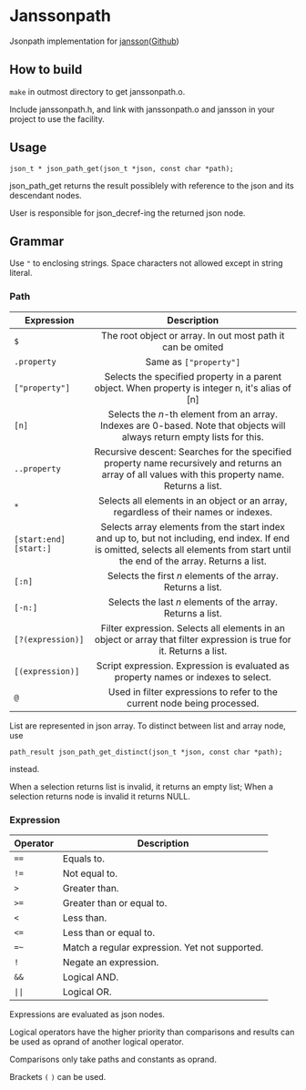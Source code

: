 # Janssonpath
Jsonpath implementation for [jansson](http://www.digip.org/jansson/)([Github](https://github.com/akheron/jansson))

## How to build

`make` in outmost directory to get janssonpath.o.

Include janssonpath.h, and link with janssonpath.o and jansson in your project to use the facility.

## Usage

`json_t * json_path_get(json_t *json, const char *path);`

json_path_get returns the result possiblely with reference to the json and its descendant nodes.

User is responsible for json_decref-ing the returned json node.

## Grammar

Use `"` to enclosing strings. Space characters not allowed except in string literal.

### Path

| Expression               | Description                                                  |
| ------------------------ | :----------------------------------------------------------: |
| `$`                      | The root object or array. In out most path it can be omited  |
| `.property`              | Same as `["property"]`                                       |
| `["property"]`           | Selects the specified property in a parent object. When property is integer n, it's alias of [n]  |
| `[n]`                    | Selects the *n*-th element from an array. Indexes are 0-based. Note that objects will always return empty lists for this. |
| `..property`             | Recursive descent: Searches for the specified property name recursively and returns an array of all values with this property name. Returns a list. |
| `*`                      | Selects all elements in an object or an array, regardless of their names or indexes. |
| `[start:end]` `[start:]` | Selects array elements from the start index and up to, but not including, end index. If end is omitted, selects all elements from start until the end of the array. Returns a list. |
| `[:n]`                   | Selects the first *n* elements of the array. Returns a list. |
| `[-n:]`                  | Selects the last *n* elements of the array. Returns a list. |
| `[?(expression)]`        | Filter expression. Selects all elements in an object or array that filter expression is true for it. Returns a list. |
| `[(expression)]`         | Script expression. Expression is evaluated as property names or indexes to select. |
| `@`                      | Used in filter expressions to refer to the current node being processed. |

List are represented in json array. To distinct between list and array node, use

`path_result json_path_get_distinct(json_t *json, const char *path);`

instead.

When a selection returns list is invalid, it returns an empty list; When a selection returns node is invalid it returns NULL.

### Expression

| Operator | Description                                                  |
| -------- | ------------------------------------------------------------ |
| `==`     | Equals to. |
| `!=`     | Not equal to. |
| `>`      | Greater than.                                                |
| `>=`     | Greater than or equal to.                                    |
| `<`      | Less than.                                                   |
| `<=`     | Less than or equal to.                                       |
| `=~`     | Match a regular expression. Yet not supported. |
| `!`      | Negate an expression. |
| `&&`     | Logical AND. |
| `\|\|`     | Logical OR. |

Expressions are evaluated as json nodes.

Logical operators have the higher priority than comparisons and results can be used as oprand of another logical operator.

Comparisons only take paths and constants as oprand.

Brackets `(` `)` can be used.
